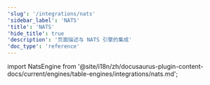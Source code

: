 ```yaml
---
'slug': '/integrations/nats'
'sidebar_label': 'NATS'
'title': 'NATS'
'hide_title': true
'description': '页面描述与 NATS 引擎的集成'
'doc_type': 'reference'
---
```


import NatsEngine from '@site/i18n/zh/docusaurus-plugin-content-docs/current/engines/table-engines/integrations/nats.md';

<NatsEngine/>
